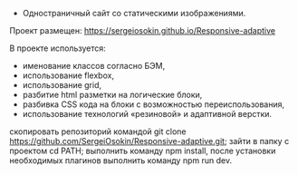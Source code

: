 - Одностраничный сайт со статическими изображениями.

Проект размещен: https://sergeiosokin.github.io/Responsive-adaptive

В проекте используется:

- именование классов согласно БЭМ,  
- использование flexbox,
- использование grid,
- разбитие html разметки на логические блоки,
- разбивка CSS кода на блоки с возможностью переиспользования,
- использование технологий «резиновой» и адаптивной верстки.


скопировать репозиторий командой git clone https://github.com/SergeiOsokin/Responsive-adaptive.git;
зайти в папку с проектом cd PATH;
выполнить команду npm install,
после установки необходимых плагинов выполнить команду npm run dev.

